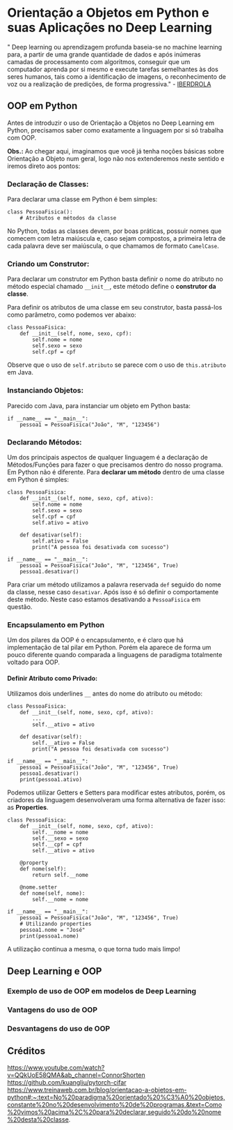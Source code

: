 # Orientação a Objetos em Python e suas Aplicações no Deep Learning
" Deep learning ou aprendizagem profunda baseia-se no machine learning para, a partir de uma grande quantidade de dados e após inúmeras camadas de processamento com algoritmos, conseguir que um computador aprenda por si mesmo e execute tarefas semelhantes às dos seres humanos, tais como a identificação de imagens, o reconhecimento de voz ou a realização de predições, de forma progressiva."  - [IBERDROLA](https://www.iberdrola.com/inovacao/deep-learning)

## OOP em Python
Antes de introduzir o uso de Orientação a Objetos no Deep Learning em Python, precisamos saber como exatamente a linguagem por si só trabalha com OOP.

**Obs.:** Ao chegar aqui, imaginamos que você já tenha noções básicas sobre Orientação a Objeto num geral, logo não nos extenderemos neste sentido e iremos direto aos pontos:

### Declaração de Classes:
Para declarar uma classe em Python é bem simples:  
```
class PessoaFisica():
    # Atributos e métodos da classe
```
No Python, todas as classes devem, por boas práticas, possuir nomes que comecem com letra maiúscula e, caso sejam compostos, a primeira letra de cada palavra deve ser maiúscula, o que chamamos de formato ``CamelCase``.

### Criando um Construtor:
Para declarar um construtor em Python basta definir o nome do atributo no método especial chamado ``__init__``, este método define o **construtor da classe**.  

Para definir os atributos de uma classe em seu construtor, basta passá-los como parâmetro, como podemos ver abaixo:
```
class PessoaFisica:
    def __init__(self, nome, sexo, cpf):
        self.nome = nome
        self.sexo = sexo
        self.cpf = cpf
```
Observe que o uso de ``self.atributo`` se parece com o uso de ``this.atributo`` em Java.

### Instanciando Objetos:
Parecido com Java, para instanciar um objeto em Python basta:
```
if __name__ == "__main__":
    pessoa1 = PessoaFisica("João", "M", "123456")
```

### Declarando Métodos:
Um dos principais aspectos de qualquer linguagem é a declaração de Métodos/Funções para fazer o que precisamos dentro do nosso programa. Em Python não é diferente. Para **declarar um método** dentro de uma classe em Python é simples: 

```
class PessoaFisica:
    def __init__(self, nome, sexo, cpf, ativo):
        self.nome = nome
        self.sexo = sexo
        self.cpf = cpf
        self.ativo = ativo
        
    def desativar(self):
        self.ativo = False
        print("A pessoa foi desativada com sucesso")

if __name__ == "__main__":
    pessoa1 = PessoaFisica("João", "M", "123456", True)
    pessoa1.desativar()
```

Para criar um método utilizamos a palavra reservada ``def`` seguido do nome da classe, nesse caso ``desativar``. Após isso é só definir o comportamente deste método. Neste caso estamos desativando a ``PessoaFisica`` em questão.

### Encapsulamento em Python
Um dos pilares da OOP é o encapsulamento, e é claro que há implementação de tal pilar em Python. Porém ela aparece de forma um pouco diferente quando comparada a linguagens de paradigma totalmente voltado para OOP.

#### Definir Atributo como Privado:
Utilizamos dois underlines ``__`` antes do nome do atributo ou método: 
```
class PessoaFisica:
    def __init__(self, nome, sexo, cpf, ativo):
        ...
        self.__ativo = ativo
        
    def desativar(self):
        self.__ativo = False
        print("A pessoa foi desativada com sucesso")

if __name__ == "__main__":
    pessoa1 = PessoaFisica("João", "M", "123456", True)
    pessoa1.desativar()
    print(pessoa1.ativo)
```

Podemos utilizar Getters e Setters para modificar estes atributos, porém, os criadores da linguagem desenvolveram uma forma alternativa de fazer isso: as **Properties**.
```
class PessoaFisica:
    def __init__(self, nome, sexo, cpf, ativo):
        self.__nome = nome
        self.__sexo = sexo
        self.__cpf = cpf
        self.__ativo = ativo

    @property
    def nome(self):
        return self.__nome
    
    @nome.setter
    def nome(self, nome):
        self.__nome = nome

if __name__ == "__main__":
    pessoa1 = PessoaFisica("João", "M", "123456", True)
    # Utilizando properties
    pessoa1.nome = "José"
    print(pessoa1.nome)
```

A utilização continua a mesma, o que torna tudo mais limpo!



## Deep Learning e OOP

### Exemplo de uso de OOP em modelos de Deep Learning

### Vantagens do uso de OOP
### Desvantagens do uso de OOP

## Créditos
https://www.youtube.com/watch?v=QQkUoE58QMA&ab_channel=ConnorShorten
https://github.com/kuangliu/pytorch-cifar
https://www.treinaweb.com.br/blog/orientacao-a-objetos-em-python#:~:text=No%20paradigma%20orientado%20%C3%A0%20objetos,constante%20no%20desenvolvimento%20de%20programas.&text=Como%20vimos%20acima%2C%20para%20declarar,seguido%20do%20nome%20desta%20classe.


